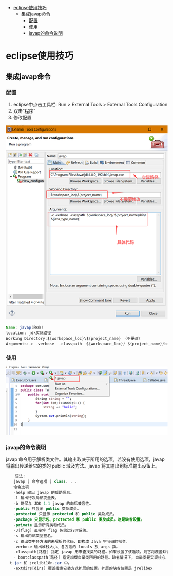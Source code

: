 <!-- TOC -->

- [eclipse使用技巧](#eclipse%e4%bd%bf%e7%94%a8%e6%8a%80%e5%b7%a7)
  - [集成javap命令](#%e9%9b%86%e6%88%90javap%e5%91%bd%e4%bb%a4)
    - [配置](#%e9%85%8d%e7%bd%ae)
    - [使用](#%e4%bd%bf%e7%94%a8)
    - [javap的命令说明](#javap%e7%9a%84%e5%91%bd%e4%bb%a4%e8%af%b4%e6%98%8e)

<!-- /TOC -->
# eclipse使用技巧

## 集成javap命令

### 配置

1. eclipse中点击工具栏: Run > External Tools > External Tools Configuration
2. 双击”程序”
3. 修改配置

<div align=center>

![1588039059895.png](..\images\1588039059895.png)

</div>

```java
Name: javap(随意)
location: jdk实际路径
Working Directory:${workspace_loc}\${project_name} （不要改）
Arguments:-c -verbose  -classpath  ${workspace_loc}/ ${project_name}/bin/${java_type_name}
```

### 使用

<div align=center>

![1588039225454.png](..\images\1588039225454.png)

</div>

### javap的命令说明

javap 命令用于解析类文件。其输出取决于所用的选项。若没有使用选项，javap 将输出传递给它的类的 public 域及方法。javap 将其输出到标准输出设备上。

```java
    语法：
　　javap [ 命令选项 ] class. . .
　　命令选项
　　-help 输出 javap 的帮助信息。
　　-l 输出行及局部变量表。
　　-b 确保与 JDK 1.1 javap 的向后兼容性。
　　-public 只显示 public 类及成员。
　　-protected 只显示 protected 和 public 类及成员。
　　-package 只显示包、protected 和 public 类及成员。这是缺省设置。
　　-private 显示所有类和成员。
　　-J[flag] 直接将 flag 传给运行时系统。
　　-s 输出内部类型签名。
　　-c 输出类中各方法的未解析的代码，即构成 Java 字节码的指令。
　　-verbose 输出堆栈大小、各方法的 locals 及 args 数。
　　-classpath[路径] 指定 javap 用来查找类的路径。如果设置了该选项，则它将覆盖缺省值或 CLASSPATH 环境变量。目录用冒号分隔。
　　- bootclasspath[路径] 指定加载自举类所用的路径。缺省情况下，自举类是实现核心 Java 平台的类，位于 jrelib
　t.jar 和 jrelibi18n.jar 中。
　　-extdirs[dirs] 覆盖搜索安装方式扩展的位置。扩展的缺省位置是 jrelibex
```
